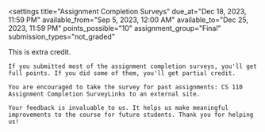 <assignment>

<settings title="Assignment Completion Surveys" 
    due_at="Dec 18, 2023, 11:59 PM"
    available_from="Sep 5, 2023, 12:00 AM" 
    available_to="Dec 25, 2023, 11:59 PM" 
    points_possible="10" 
    assignment_group="Final" 
    submission_types="not_graded"
</settings>

<description>
    This is extra credit.

    If you submitted most of the assignment completion surveys, you'll get full points. If you did some of them, you'll get partial credit.
    
    You are encouraged to take the survey for past assignments: CS 110 Assignment Completion SurveyLinks to an external site.
    
    Your feedback is invaluable to us. It helps us make meaningful improvements to the course for future students. Thank you for helping us!
</description>

</assignment>
